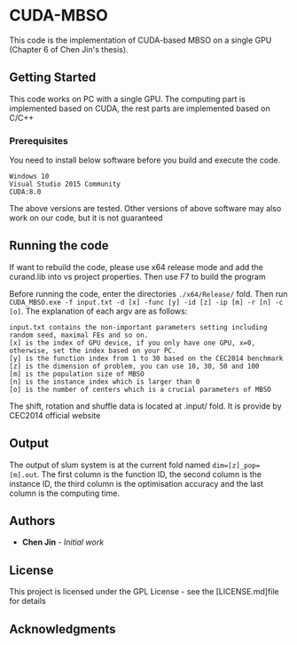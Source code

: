 # CUDA-MBSO

This code is the implementation of CUDA-based MBSO on a single GPU (Chapter 6 of Chen Jin's thesis).

## Getting Started

This code works on PC with a single GPU. The computing part is implemented based on CUDA, the rest parts are implemented based on C/C++
### Prerequisites

You need to install below software before you build and execute the code. 

```
Windows 10
Visual Studio 2015 Community
CUDA:8.0
```
The above versions are tested. Other versions of above software may also work on our code, but it is not guaranteed

## Running the code
If want to rebuild the code, please use x64 release mode and add the curand.lib into vs project properties. Then use F7 to build the program

Before running the code, enter the directories ```./x64/Release/``` fold. Then run ```CUDA_MBSO.exe -f input.txt -d [x] -func [y] -id [z] -ip [m] -r [n] -c [o]```. The explanation of each argv are as follows:
```
input.txt contains the non-important parameters setting including random seed, maximal FEs and so on.
[x] is the index of GPU device, if you only have one GPU, x=0, otherwise, set the index based on your PC.
[y] is the function index from 1 to 30 based on the CEC2014 benchmark
[z] is the dimension of problem, you can use 10, 30, 50 and 100
[m] is the population size of MBSO
[n] is the instance index which is larger than 0
[o] is the number of centers which is a crucial parameters of MBSO
```
The shift, rotation and shuffle data is located at .input/ fold. It is provide by CEC2014 official website

## Output
The output of slum system is at the current fold named ```dim=[z]_pop=[m].out```. The first column is the function ID, the second column is the instance ID, the third column is the optimisation accuracy and the last column is the computing time.

## Authors

* **Chen Jin** - *Initial work*

## License

This project is licensed under the GPL License - see the [LICENSE.md]file for details

## Acknowledgments
